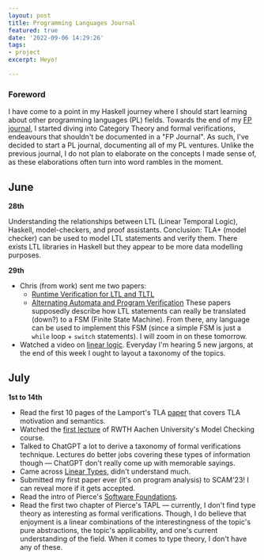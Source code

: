 ```yaml
---
layout: post
title: Programming Languages Journal
featured: true
date: '2022-09-06 14:29:26'
tags:
- project
excerpt: Heyo!

---
```


### Foreword

I have come to a point in my Haskell journey where I should start learning about other programming languages (PL) fields. Towards the end of my [FP journal](https://unfooling.com/fp-journal/), I started diving into Category Theory and formal verifications, endeavours that shouldn't be documented in a "FP Journal". As such, I've decided to start a PL journal, documenting all of my PL ventures. Unlike the previous journal, I do not plan to elaborate on the concepts I made sense of, as these elaborations often turn into word rambles in the moment.  

## June

**28th**

Understanding the relationships between LTL (Linear Temporal Logic), Haskell, model-checkers, and proof assistants. Conclusion: TLA+ (model checker) can be used to model LTL statements and verify them. There exists LTL libraries in Haskell but they appear to be more data modelling purposes.


**29th**

- Chris (from work) sent me two papers: 
	- [Runtime Verification for LTL and TLTL](https://cs.uwaterloo.ca/~bbonakda/teaching/CS745/papers/RV.pdf)
	- [Alternating Automata and Program Verification](https://www.cs.rice.edu/~vardi/papers/vol1000.pdf)
	These papers supposedly describe how LTL statements can really be translated (down?) to a FSM (Finite State Machine). From there, any language can be used to implement this FSM (since a simple FSM is just a `while` loop + `switch` statements).
	I will zoom in on these tomorrow.
- Watched a video on [linear logic](https://www.youtube.com/watch?v=FqDHSIpWJRw&t=331s&ab_channel=Serokell). Everyday I'm hearing 5 new jargons, at the end of this week I ought to layout a taxonomy of the topics.

## July 

**1st to 14th**
- Read the first 10 pages of the Lamport's TLA [paper](https://lamport.azurewebsites.net/pubs/lamport-actions.pdf) that covers TLA motivation and semantics.
- Watched the [first lecture](https://www.youtube.com/watch?v=VHWEldcSx14&list=PLhZdSWbNhIbCQKxUta0VrDGg3gLguedIh&index=1&ab_channel=songsong) of RWTH Aachen University's Model Checking course.
- Talked to ChatGPT a lot to derive a taxonomy of formal verifications technique. Lectures do better jobs covering these types of information though — ChatGPT don't really come up with memorable sayings. 
- Came across [Linear Types](https://www.youtube.com/watch?v=FqDHSIpWJRw&t=14s&ab_channel=Serokell), didn't understand much.
- Submitted my first paper ever (it's on program analysis) to SCAM'23! I can reveal more if it gets accepted.
- Read the intro of Pierce's [Software Foundations](https://softwarefoundations.cis.upenn.edu/lf-current/Basics.html).
- Read the first two chapter of Pierce's TAPL — currently, I don't find type theory as interesting as formal verifications. Though, I do believe that enjoyment is a linear combinations of the interestingness of the topic's pure abstractions, the topic's applicability, and one's current understanding of the field. When it comes to type theory, I don't have any of these.